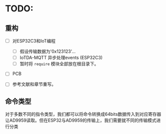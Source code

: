 # TODO:

## 重构
- [ ] 对ESP32C3和IoT编程
  - [ ] 假设传输数据为'0x123123'...
  - [ ] IoTDA-MQTT 异步处理events (ESP32C3)
  - [ ] 暂时将 `require` 模块全部放在根目录下。
- [ ]  PCB
- [ ]  参考文献和章节重写。


## 命令类型

对于多数不同的指令类型，我们都可以将命令转换成64bits数据传入到对应寄存器让AD9959读取。但在ESP32与AD9959的传输上，我们需要就不同的传输模式进行分类